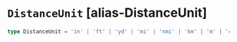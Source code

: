 # `DistanceUnit` [alias-DistanceUnit]
```typescript
type DistanceUnit = 'in' | 'ft' | 'yd' | 'mi' | 'nmi' | 'km' | 'm' | 'cm' | 'mm';
```
